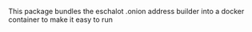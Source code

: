 This package bundles the eschalot .onion address builder into a docker container to make it easy to run
